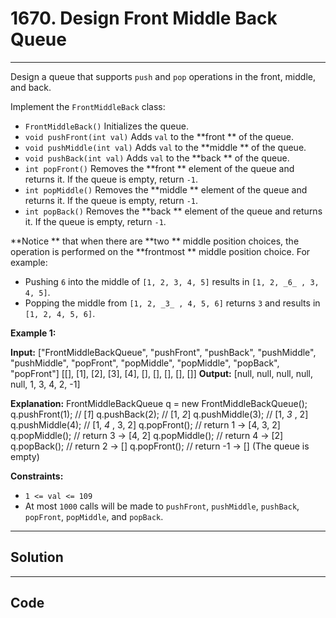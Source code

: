 # 1670. Design Front Middle Back Queue

---

Design a queue that supports `push` and `pop` operations in the front, middle, and back.

Implement the `FrontMiddleBack` class:

  * `FrontMiddleBack()` Initializes the queue.
  * `void pushFront(int val)` Adds `val` to the **front ** of the queue.
  * `void pushMiddle(int val)` Adds `val` to the **middle ** of the queue.
  * `void pushBack(int val)` Adds `val` to the **back ** of the queue.
  * `int popFront()` Removes the **front ** element of the queue and returns it. If the queue is empty, return `-1`.
  * `int popMiddle()` Removes the **middle ** element of the queue and returns it. If the queue is empty, return `-1`.
  * `int popBack()` Removes the **back ** element of the queue and returns it. If the queue is empty, return `-1`.



**Notice ** that when there are **two ** middle position choices, the operation is performed on the **frontmost ** middle position choice. For example:

  * Pushing `6` into the middle of `[1, 2, 3, 4, 5]` results in `[1, 2, _6_ , 3, 4, 5]`.
  * Popping the middle from `[1, 2, _3_ , 4, 5, 6]` returns `3` and results in `[1, 2, 4, 5, 6]`.



 

**Example 1:**


**Input:**
["FrontMiddleBackQueue", "pushFront", "pushBack", "pushMiddle", "pushMiddle", "popFront", "popMiddle", "popMiddle", "popBack", "popFront"]
[[], [1], [2], [3], [4], [], [], [], [], []]
**Output:**
[null, null, null, null, null, 1, 3, 4, 2, -1]

**Explanation:**
FrontMiddleBackQueue q = new FrontMiddleBackQueue();
q.pushFront(1);   // [_1_]
q.pushBack(2);    // [1, _2_]
q.pushMiddle(3);  // [1, _3_ , 2]
q.pushMiddle(4);  // [1, _4_ , 3, 2]
q.popFront();     // return 1 -> [4, 3, 2]
q.popMiddle();    // return 3 -> [4, 2]
q.popMiddle();    // return 4 -> [2]
q.popBack();      // return 2 -> []
q.popFront();     // return -1 -> [] (The queue is empty)


 

**Constraints:**

  * `1 <= val <= 109`
  * At most `1000` calls will be made to `pushFront`, `pushMiddle`, `pushBack`, `popFront`, `popMiddle`, and `popBack`.

---

## Solution



---

## Code
```python


```